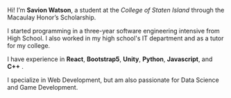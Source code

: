 Hi! I’m **Savion Watson**, a student at the _College of Staten Island_ through the Macaulay Honor’s Scholarship. 

I started programming in a three-year software engineering intensive from High School. I also worked in my high school's IT department and as a tutor for my college. 

I have experience in **React**, **Bootstrap5**, **Unity**, **Python**, **Javascript**, and **C++** . 

I specialize in Web Development, but am also passionate for Data Science and Game Development.  
